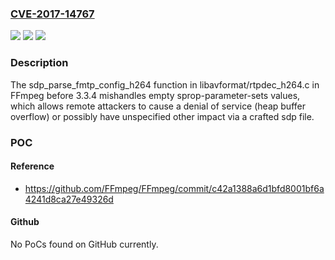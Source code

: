 ### [CVE-2017-14767](https://cve.mitre.org/cgi-bin/cvename.cgi?name=CVE-2017-14767)
![](https://img.shields.io/static/v1?label=Product&message=n%2Fa&color=blue)
![](https://img.shields.io/static/v1?label=Version&message=n%2Fa&color=blue)
![](https://img.shields.io/static/v1?label=Vulnerability&message=n%2Fa&color=brighgreen)

### Description

The sdp_parse_fmtp_config_h264 function in libavformat/rtpdec_h264.c in FFmpeg before 3.3.4 mishandles empty sprop-parameter-sets values, which allows remote attackers to cause a denial of service (heap buffer overflow) or possibly have unspecified other impact via a crafted sdp file.

### POC

#### Reference
- https://github.com/FFmpeg/FFmpeg/commit/c42a1388a6d1bfd8001bf6a4241d8ca27e49326d

#### Github
No PoCs found on GitHub currently.

